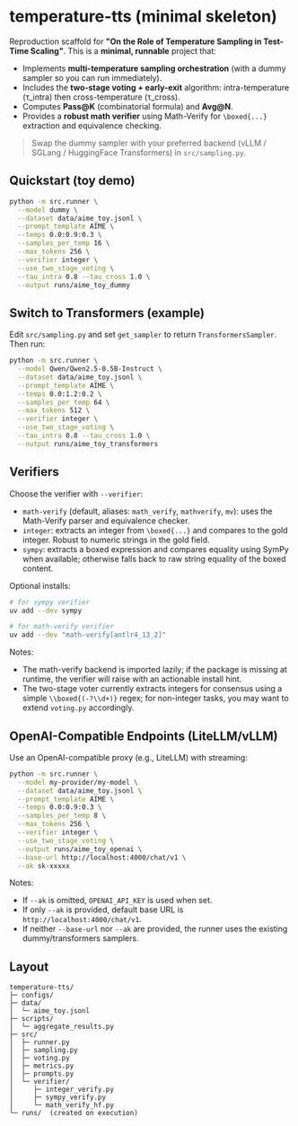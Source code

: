 # temperature-tts (minimal skeleton)

Reproduction scaffold for **"On the Role of Temperature Sampling in Test-Time Scaling"**.
This is a **minimal, runnable** project that:
- Implements **multi-temperature sampling orchestration** (with a dummy sampler so you can run immediately).
- Includes the **two-stage voting + early-exit** algorithm: intra-temperature (τ_intra) then cross-temperature (τ_cross).
- Computes **Pass@K** (combinatorial formula) and **Avg@N**.
- Provides a **robust math verifier** using Math-Verify for `\boxed{...}` extraction and equivalence checking.

> Swap the dummy sampler with your preferred backend (vLLM / SGLang / HuggingFace Transformers) in `src/sampling.py`.

## Quickstart (toy demo)
```bash
python -m src.runner \
  --model dummy \
  --dataset data/aime_toy.jsonl \
  --prompt_template AIME \
  --temps 0.0:0.9:0.3 \
  --samples_per_temp 16 \
  --max_tokens 256 \
  --verifier integer \
  --use_two_stage_voting \
  --tau_intra 0.8 --tau_cross 1.0 \
  --output runs/aime_toy_dummy
```

## Switch to Transformers (example)
Edit `src/sampling.py` and set `get_sampler` to return `TransformersSampler`. Then run:
```bash
python -m src.runner \
  --model Qwen/Qwen2.5-0.5B-Instruct \
  --dataset data/aime_toy.jsonl \
  --prompt_template AIME \
  --temps 0.0:1.2:0.2 \
  --samples_per_temp 64 \
  --max_tokens 512 \
  --verifier integer \
  --use_two_stage_voting \
  --tau_intra 0.8 --tau_cross 1.0 \
  --output runs/aime_toy_transformers
```

## Verifiers

Choose the verifier with `--verifier`:

- `math-verify` (default, aliases: `math_verify`, `mathverify`, `mv`): uses the Math-Verify parser and equivalence checker.
- `integer`: extracts an integer from `\boxed{...}` and compares to the gold integer. Robust to numeric strings in the gold field.
- `sympy`: extracts a boxed expression and compares equality using SymPy when available; otherwise falls back to raw string equality of the boxed content.

Optional installs:

```bash
# for sympy verifier
uv add --dev sympy

# for math-verify verifier
uv add --dev "math-verify[antlr4_13_2]"
```

Notes:
- The math-verify backend is imported lazily; if the package is missing at runtime, the verifier will raise with an actionable install hint.
- The two-stage voter currently extracts integers for consensus using a simple `\\boxed{(-?\\d+)}` regex; for non-integer tasks, you may want to extend `voting.py` accordingly.

## OpenAI-Compatible Endpoints (LiteLLM/vLLM)
Use an OpenAI-compatible proxy (e.g., LiteLLM) with streaming:
```bash
python -m src.runner \
  --model my-provider/my-model \
  --dataset data/aime_toy.jsonl \
  --prompt_template AIME \
  --temps 0.0:0.9:0.3 \
  --samples_per_temp 8 \
  --max_tokens 256 \
  --verifier integer \
  --use_two_stage_voting \
  --output runs/aime_toy_openai \
  --base-url http://localhost:4000/chat/v1 \
  --ak sk-xxxxx
```
Notes:
- If `--ak` is omitted, `OPENAI_API_KEY` is used when set.
- If only `--ak` is provided, default base URL is `http://localhost:4000/chat/v1`.
- If neither `--base-url` nor `--ak` are provided, the runner uses the existing dummy/transformers samplers.

## Layout
```
temperature-tts/
├─ configs/
├─ data/
│  └─ aime_toy.jsonl
├─ scripts/
│  └─ aggregate_results.py
├─ src/
│  ├─ runner.py
│  ├─ sampling.py
│  ├─ voting.py
│  ├─ metrics.py
│  ├─ prompts.py
│  └─ verifier/
│     ├─ integer_verify.py
│     ├─ sympy_verify.py
│     └─ math_verify_hf.py
└─ runs/  (created on execution)
```
